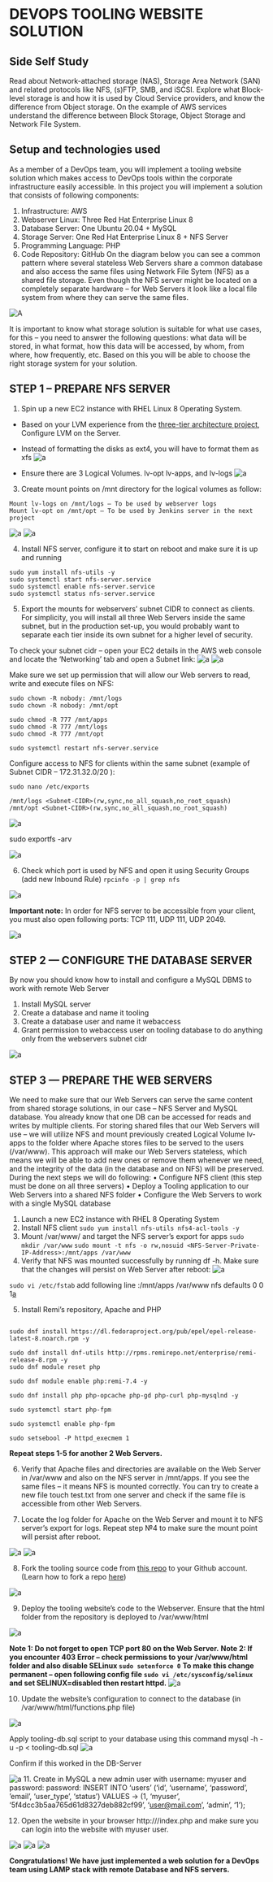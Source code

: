 # DEVOPS TOOLING WEBSITE SOLUTION

## Side Self Study
Read about Network-attached storage (NAS), Storage Area Network (SAN) and related protocols like NFS, (s)FTP, SMB, and iSCSI. Explore what Block-level storage is and how it is used by Cloud Service providers, and know the difference from Object storage.
On the example of AWS services understand the difference between Block Storage, Object Storage and Network File System.

## Setup and technologies used
As a member of a DevOps team, you will implement a tooling website solution which makes access to DevOps tools within the corporate infrastructure easily accessible.
In this project you will implement a solution that consists of following components:
1.	Infrastructure: AWS
2.	Webserver Linux: Three Red Hat Enterprise Linux 8
3.	Database Server: One Ubuntu 20.04 + MySQL
4.	Storage Server: One Red Hat Enterprise Linux 8 + NFS Server
5.	Programming Language: PHP
6.	Code Repository: GitHub
On the diagram below you can see a common pattern where several stateless Web Servers share a common database and also access the same files using Network File Sytem (NFS) as a shared file storage. Even though the NFS server might be located on a completely separate hardware – for Web Servers it look like a local file system from where they can serve the same files.

![A](https://github.com/IwunzeGE/DevOps-Project/blob/eedcfb28cf50ef2e9f8dcf93f4cca07c318f2900/DEVOPS%20TOOLING%20WEBSITE%20SOLUTION/images/server%20diagram.png)

It is important to know what storage solution is suitable for what use cases, for this – you need to answer the following questions: what data will be stored, in what format, how this data will be accessed, by whom, from where, how frequently, etc. Based on this you will be able to choose the right storage system for your solution.
 

## STEP 1 – PREPARE NFS SERVER
1.	Spin up a new EC2 instance with RHEL Linux 8 Operating System.
-	Based on your LVM experience from the [three-tier architecture project](https://github.com/IwunzeGE/DevOps-Project/blob/123636af62cf9854ec71bc0b21e1687b1952d162/THREE-TIER%20ARCHITECTURE/README.md), Configure LVM on the Server.

-	Instead of formatting the disks as ext4, you will have to format them as xfs
![a](https://github.com/IwunzeGE/DevOps-Project/blob/123636af62cf9854ec71bc0b21e1687b1952d162/DEVOPS%20TOOLING%20WEBSITE%20SOLUTION/images/format%20xfs.png)

-	Ensure there are 3 Logical Volumes. lv-opt lv-apps, and lv-logs
![a](https://github.com/IwunzeGE/DevOps-Project/blob/123636af62cf9854ec71bc0b21e1687b1952d162/DEVOPS%20TOOLING%20WEBSITE%20SOLUTION/images/lvcreate%20apps,logs,opt.png)

3.	Create mount points on /mnt directory for the logical volumes as follow:
```Mount lv-apps on /mnt/apps – To be used by webservers
Mount lv-logs on /mnt/logs – To be used by webserver logs
Mount lv-opt on /mnt/opt – To be used by Jenkins server in the next project
```
![a](https://github.com/IwunzeGE/DevOps-Project/blob/d02ae2a89b6729382b23527a3e219f08137e90ec/DEVOPS%20TOOLING%20WEBSITE%20SOLUTION/images/mkdir.png)
![a](https://github.com/IwunzeGE/DevOps-Project/blob/d02ae2a89b6729382b23527a3e219f08137e90ec/DEVOPS%20TOOLING%20WEBSITE%20SOLUTION/images/mount.png)

4.	Install NFS server, configure it to start on reboot and make sure it is up and running
```sudo yum -y update
sudo yum install nfs-utils -y
sudo systemctl start nfs-server.service
sudo systemctl enable nfs-server.service
sudo systemctl status nfs-server.service
```
5.	Export the mounts for webservers’ subnet CIDR to connect as clients. For simplicity, you will install all three Web Servers inside the same subnet, but in the production set-up, you would probably want to separate each tier inside its own subnet for a higher level of security.

To check your subnet cidr – open your EC2 details in the AWS web console and locate the ‘Networking’ tab and open a Subnet link:
![a](https://github.com/IwunzeGE/DevOps-Project/blob/b5c049f898bad3b63444ac15fcb8a21a5509e357/DEVOPS%20TOOLING%20WEBSITE%20SOLUTION/images/ipv4%20cidr1.png)
![a](https://github.com/IwunzeGE/DevOps-Project/blob/b5c049f898bad3b63444ac15fcb8a21a5509e357/DEVOPS%20TOOLING%20WEBSITE%20SOLUTION/images/ipv4%20cidr2.png)


Make sure we set up permission that will allow our Web servers to read, write and execute files on NFS:
```sudo chown -R nobody: /mnt/apps
sudo chown -R nobody: /mnt/logs
sudo chown -R nobody: /mnt/opt
 
sudo chmod -R 777 /mnt/apps
sudo chmod -R 777 /mnt/logs
sudo chmod -R 777 /mnt/opt
 ```
`sudo systemctl restart nfs-server.service`

Configure access to NFS for clients within the same subnet (example of Subnet CIDR – 172.31.32.0/20 ):

`sudo nano /etc/exports`
 
```/mnt/apps <Subnet-CIDR>(rw,sync,no_all_squash,no_root_squash)
/mnt/logs <Subnet-CIDR>(rw,sync,no_all_squash,no_root_squash)
/mnt/opt <Subnet-CIDR>(rw,sync,no_all_squash,no_root_squash)
```
![a](https://github.com/IwunzeGE/DevOps-Project/blob/b5c049f898bad3b63444ac15fcb8a21a5509e357/DEVOPS%20TOOLING%20WEBSITE%20SOLUTION/images/etc-exports.png)

sudo exportfs -arv

![a](https://github.com/IwunzeGE/DevOps-Project/blob/b5c049f898bad3b63444ac15fcb8a21a5509e357/DEVOPS%20TOOLING%20WEBSITE%20SOLUTION/images/export-arv.png)

6.	Check which port is used by NFS and open it using Security Groups (add new Inbound Rule)
`rpcinfo -p | grep nfs`

![a](https://github.com/IwunzeGE/DevOps-Project/blob/b5c049f898bad3b63444ac15fcb8a21a5509e357/DEVOPS%20TOOLING%20WEBSITE%20SOLUTION/images/rpcinfo.png)

**Important note:** In order for NFS server to be accessible from your client, you must also open following ports: TCP 111, UDP 111, UDP 2049.

![a](https://github.com/IwunzeGE/DevOps-Project/blob/b5c049f898bad3b63444ac15fcb8a21a5509e357/DEVOPS%20TOOLING%20WEBSITE%20SOLUTION/images/inbound%20rules.png)

## STEP 2 — CONFIGURE THE DATABASE SERVER
By now you should know how to install and configure a MySQL DBMS to work with remote Web Server
1.	Install MySQL server
2.	Create a database and name it tooling
3.	Create a database user and name it webaccess
4.	Grant permission to webaccess user on tooling database to do anything only from the webservers subnet cidr

![a](https://github.com/IwunzeGE/DevOps-Project/blob/b5c049f898bad3b63444ac15fcb8a21a5509e357/DEVOPS%20TOOLING%20WEBSITE%20SOLUTION/images/database.png)

## STEP 3 — PREPARE THE WEB SERVERS

We need to make sure that our Web Servers can serve the same content from shared storage solutions, in our case – NFS Server and MySQL database.
You already know that one DB can be accessed for reads and writes by multiple clients. For storing shared files that our Web Servers will use – we will utilize NFS and mount previously created Logical Volume lv-apps to the folder where Apache stores files to be served to the users (/var/www).
This approach will make our Web Servers stateless, which means we will be able to add new ones or remove them whenever we need, and the integrity of the data (in the database and on NFS) will be preserved.
During the next steps we will do following:
•	Configure NFS client (this step must be done on all three servers)
•	Deploy a Tooling application to our Web Servers into a shared NFS folder
•	Configure the Web Servers to work with a single MySQL database
1.	Launch a new EC2 instance with RHEL 8 Operating System
2.	Install NFS client
`sudo yum install nfs-utils nfs4-acl-tools -y`
3.	Mount /var/www/ and target the NFS server’s export for apps
`sudo mkdir /var/www`
`sudo mount -t nfs -o rw,nosuid <NFS-Server-Private-IP-Address>:/mnt/apps /var/www`
4.	Verify that NFS was mounted successfully by running df -h. Make sure that the changes will persist on Web Server after reboot:
![a](https://github.com/IwunzeGE/DevOps-Project/blob/3cb3602530a8e23fbda5801d0470507b496447b3/DEVOPS%20TOOLING%20WEBSITE%20SOLUTION/images/df%20apps.png)

`sudo vi /etc/fstab`
add following line
<NFS-Server-Private-IP-Address>:/mnt/apps /var/www nfs defaults 0 0
1[a](https://github.com/IwunzeGE/DevOps-Project/blob/3cb3602530a8e23fbda5801d0470507b496447b3/DEVOPS%20TOOLING%20WEBSITE%20SOLUTION/images/fstab.png)
 
5.	Install Remi’s repository, Apache and PHP
 
 ```sudo yum install httpd -y
 
sudo dnf install https://dl.fedoraproject.org/pub/epel/epel-release-latest-8.noarch.rpm -y
 
sudo dnf install dnf-utils http://rpms.remirepo.net/enterprise/remi-release-8.rpm -y 
sudo dnf module reset php
 
sudo dnf module enable php:remi-7.4 -y
 
sudo dnf install php php-opcache php-gd php-curl php-mysqlnd -y
 	
sudo systemctl start php-fpm
 
sudo systemctl enable php-fpm
 
sudo setsebool -P httpd_execmem 1
```
**Repeat steps 1-5 for another 2 Web Servers.**

6.	Verify that Apache files and directories are available on the Web Server in /var/www and also on the NFS server in /mnt/apps. If you see the same files – it means NFS is mounted correctly. You can try to create a new file touch test.txt from one server and check if the same file is accessible from other Web Servers.

7.	Locate the log folder for Apache on the Web Server and mount it to NFS server’s export for logs. Repeat step №4 to make sure the mount point will persist after reboot.

![a](https://github.com/IwunzeGE/DevOps-Project/blob/3cb3602530a8e23fbda5801d0470507b496447b3/DEVOPS%20TOOLING%20WEBSITE%20SOLUTION/images/df%20logs.png)
![a](https://github.com/IwunzeGE/DevOps-Project/blob/3cb3602530a8e23fbda5801d0470507b496447b3/DEVOPS%20TOOLING%20WEBSITE%20SOLUTION/images/fstab%20logs.png)

8.	Fork the tooling source code from [this repo](https://github.com/IwunzeGE/DevopsToolingWebsite) to your Github account. (Learn how to fork a repo [here](https://youtu.be/f5grYMXbAV0))

![a](https://github.com/IwunzeGE/DevOps-Project/blob/3c918a8b0627979a763769c5c7d9e36c5d1e4dda/DEVOPS%20TOOLING%20WEBSITE%20SOLUTION/images/git%20clone.png)
 
9.	Deploy the tooling website’s code to the Webserver. Ensure that the html folder from the repository is deployed to /var/www/html

![a](https://github.com/IwunzeGE/DevOps-Project/blob/e0e209d1d8cd9ebacadfaa803e56383f07819c3a/DEVOPS%20TOOLING%20WEBSITE%20SOLUTION/images/cp%20html.png)
 
**Note 1: Do not forget to open TCP port 80 on the Web Server.**
**Note 2: If you encounter 403 Error – check permissions to your /var/www/html folder and also disable SELinux `sudo setenforce 0`**
**To make this change permanent – open following config file `sudo vi /etc/sysconfig/selinux` and set SELINUX=disabled then restart httpd.**
 ![a](https://github.com/IwunzeGE/DevOps-Project/blob/3c918a8b0627979a763769c5c7d9e36c5d1e4dda/DEVOPS%20TOOLING%20WEBSITE%20SOLUTION/images/se%20disabled.png)

10.	Update the website’s configuration to connect to the database (in /var/www/html/functions.php file)

![a](https://github.com/IwunzeGE/DevOps-Project/blob/3c918a8b0627979a763769c5c7d9e36c5d1e4dda/DEVOPS%20TOOLING%20WEBSITE%20SOLUTION/images/sss.png)

Apply tooling-db.sql script to your database using this command mysql -h <databse-private-ip> -u <db-username> -p <db-name> < tooling-db.sql
![a](https://github.com/IwunzeGE/DevOps-Project/blob/d2d0af26f3df126086015fe37706034485650406/DEVOPS%20TOOLING%20WEBSITE%20SOLUTION/images/db%20tooling%20script.png)
 
Confirm if this worked in the DB-Server
                                                                                                         
![a](https://github.com/IwunzeGE/DevOps-Project/blob/d2d0af26f3df126086015fe37706034485650406/DEVOPS%20TOOLING%20WEBSITE%20SOLUTION/images/check%20db%20script.png)
                                                                                                         11.	Create in MySQL a new admin user with username: myuser and password: password:
INSERT INTO ‘users’ (‘id’, ‘username’, ‘password’, ’email’, ‘user_type’, ‘status’) VALUES
-> (1, ‘myuser’, ‘5f4dcc3b5aa765d61d8327deb882cf99’, ‘user@mail.com’, ‘admin’, ‘1’);

12.	Open the website in your browser http://<Web-Server-Public-IP-Address-or-Public-DNS-Name>/index.php and make sure you can login into the website with myuser user.

![a](https://github.com/IwunzeGE/DevOps-Project/blob/d2d0af26f3df126086015fe37706034485650406/DEVOPS%20TOOLING%20WEBSITE%20SOLUTION/images/tooling%20page.png)
![a](https://github.com/IwunzeGE/DevOps-Project/blob/d2d0af26f3df126086015fe37706034485650406/DEVOPS%20TOOLING%20WEBSITE%20SOLUTION/images/insert%20login%20details.png)
![a](https://github.com/IwunzeGE/DevOps-Project/blob/d2d0af26f3df126086015fe37706034485650406/DEVOPS%20TOOLING%20WEBSITE%20SOLUTION/images/final%20webpage.png)
 
**Congratulations! We have just implemented a web solution for a DevOps team using LAMP stack with remote Database and NFS servers.**

          
                                                                                                                                            

